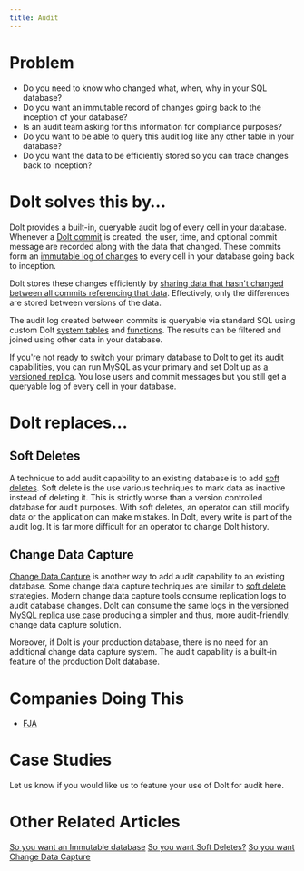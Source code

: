 ```yaml
---
title: Audit
---
```


# Problem

* Do you need to know who changed what, when, why in your SQL database?
* Do you want an immutable record of changes going back to the inception of your database?
* Is an audit team asking for this information for compliance purposes?
* Do you want to be able to query this audit log like any other table in your database?
* Do you want the data to be efficiently stored so you can trace changes back to inception?

# Dolt solves this by…

Dolt provides a built-in, queryable audit log of every cell in your database. Whenever a [Dolt commit](../../concepts/dolt/git/commits.md) is created, the user, time, and optional commit message are recorded along with the data that changed. These commits form an [immutable log of changes](../../concepts/dolt/git/log.md) to every cell in your database going back to inception. 

Dolt stores these changes efficiently by [sharing data that hasn't changed between all commits referencing that data](https://www.dolthub.com/blog/2020-05-13-dolt-commit-graph-and-structural-sharing/). Effectively, only the differences are stored between versions of the data. 

The audit log created between commits is queryable via standard SQL using custom Dolt [system tables](../../reference/sql/version-control/dolt-system-tables.md) and [functions](../../reference/sql/version-control/dolt-sql-functions.md). The results can be filtered and joined using other data in your database. 

If you're not ready to switch your primary database to Dolt to get its audit capabilities, you can run MySQL as your primary and set Dolt up as [a versioned replica](../use-cases/versioned-replica.md). You lose users and commit messages but you still get a queryable log of every cell in your database.

# Dolt replaces...

## Soft Deletes

A technique to add audit capability to an existing database is to add [soft deletes](https://www.dolthub.com/blog/2022-11-03-soft-deletes/). Soft delete is the use various techniques to mark data as inactive instead of deleting it. This is strictly worse than a version controlled database for audit purposes. With soft deletes, an operator can still modify data or the application can make mistakes. In Dolt, every write is part of the audit log. It is far more difficult for an operator to change Dolt history.

## Change Data Capture

[Change Data Capture](https://www.dolthub.com/blog/2023-03-01-change-data-capture/) is another way to add audit capability to an existing database. Some change data capture techniques are similar to [soft delete](https://www.dolthub.com/blog/2022-11-03-soft-deletes/) strategies. Modern change data capture tools consume replication logs to audit database changes. Dolt can consume the same logs in the [versioned MySQL replica use case](../use-cases/versioned-replica.md) producing a simpler and thus, more audit-friendly, change data capture solution. 

Moreover, if Dolt is your production database, there is no need for an additional change data capture system. The audit capability is a built-in feature of the production Dolt database.

# Companies Doing This

* [FJA](https://www.fja.com/)

# Case Studies

Let us know if you would like us to feature your use of Dolt for audit here.

# Other Related Articles

[So you want an Immutable database](https://www.dolthub.com/blog/2022-03-21-immutable-database/)
[So you want Soft Deletes?](https://www.dolthub.com/blog/2022-11-03-soft-deletes/)
[So you want Change Data Capture](https://www.dolthub.com/blog/2023-03-01-change-data-capture/)